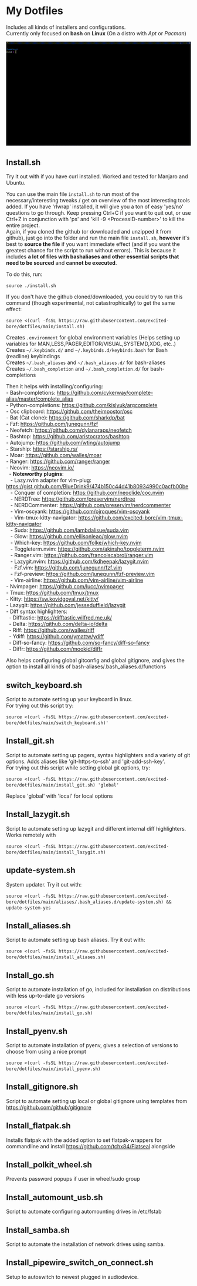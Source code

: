 My Dotfiles
===========

Includes all kinds of installers and configurations.  
Currently only focused on **bash** on **Linux** (On a distro with *Apt* or *Pacman*)  

![showoff](dotfiles-showoff.gif)

## Install.sh

Try it out with if you have curl installed. Worked and tested for Manjaro and Ubuntu.  

You can use the main file `install.sh` to run most of the necessary/interesting tweaks / get on overview of the most interesting tools added. If you have 'rlwrap' installed, it will give you a ton of easy 'yes/no' questions to go through. Keep pressing Ctrl+C if you want to quit out, or use Ctrl+Z in conjunction with 'ps' and 'kill -9 \<ProcessID-number\>' to kill the entire project.   
Again, if you cloned the github (or downloaded and unzipped it from github), just go into the folder and run the main file `install.sh`, **however** it's best to **source the file** if you want immediate effect (and if you want the greatest chance for the script to run without errors). This is because it includes **a lot of files with bashaliases and other essential scripts that need to be sourced** and **cannot be executed**.  

To do this, run:  

```
source ./install.sh
```
If you don't have the github cloned/downloaded, you could try to run this command (though experimental, not catastrophically) to get the same effect:  

```
source <(curl -fsSL https://raw.githubusercontent.com/excited-bore/dotfiles/main/install.sh)
```

Creates `.environment` for global environment variables (Helps setting up variables for MAN,LESS,PAGER,EDITOR/VISUAL,SYSTEMD,XDG, etc..)  
Creates `~/.keybinds.d/` and `~/.keybinds.d/keybinds.bash` for Bash (readline) keybindings  
Creates `~/.bash_aliases` and `~/.bash_aliases.d/` for bash-aliases  
Creates `~/.bash_completion` and `~/.bash_completion.d/` for bash-completions  


Then it helps with installing/configuring:  
    - Bash-completions: https://github.com/cykerway/complete-alias/master/complete_alias  
    - Python-completions: https://github.com/kislyuk/argcomplete  
    - Osc clipboard: https://github.com/theimpostor/osc  
    - Bat (Cat clone): https://github.com/sharkdp/bat  
    - Fzf: https://github.com/junegunn/fzf  
    - Neofetch: https://github.com/dylanaraps/neofetch  
    - Bashtop: https://github.com/aristocratos/bashtop  
    - Autojump: https://github.com/wting/autojump  
    - Starship: https://starship.rs/  
    - Moar: https://github.com/walles/moar  
    - Ranger: https://github.com/ranger/ranger  
    - Neovim: https://neovim.io/  
&nbsp;&nbsp;- **Noteworthy plugins**:  
&nbsp;&nbsp;&nbsp;- Lazy.nvim adapter for vim-plug: https://gist.github.com/BlueDrink9/474b150c44d41b80934990c0acfb00be  
&nbsp;&nbsp;&nbsp;- Conquer of completion: https://github.com/neoclide/coc.nvim  
&nbsp;&nbsp;&nbsp;- NERDTree: https://github.com/preservim/nerdtree  
&nbsp;&nbsp;&nbsp;- NERDCommenter: https://github.com/preservim/nerdcommenter  
&nbsp;&nbsp;&nbsp;- Vim-oscyank: https://github.com/ojroques/vim-oscyank  
&nbsp;&nbsp;&nbsp;- Vim-tmux-kitty-navigator: https://github.com/excited-bore/vim-tmux-kitty-navigator  
&nbsp;&nbsp;&nbsp;- Suda: https://github.com/lambdalisue/suda.vim  
&nbsp;&nbsp;&nbsp;- Glow: https://github.com/ellisonleao/glow.nvim  
&nbsp;&nbsp;&nbsp;- Which-key: https://github.com/folke/which-key.nvim  
&nbsp;&nbsp;&nbsp;- Toggleterm.nvim: https://github.com/akinsho/toggleterm.nvim  
&nbsp;&nbsp;&nbsp;- Ranger.vim: https://github.com/francoiscabrol/ranger.vim  
&nbsp;&nbsp;&nbsp;- Lazygit.nvim: https://github.com/kdheepak/lazygit.nvim  
&nbsp;&nbsp;&nbsp;- Fzf.vim: https://github.com/junegunn/fzf.vim  
&nbsp;&nbsp;&nbsp;- Fzf-preview: https://github.com/junegunn/fzf-preview.vim  
&nbsp;&nbsp;&nbsp;- Vim-airline: https://github.com/vim-airline/vim-airline  
    - Nvimpager: https://github.com/lucc/nvimpager  
    - Tmux: https://github.com/tmux/tmux  
    - Kitty: https://sw.kovidgoyal.net/kitty/  
    - Lazygit: https://github.com/jesseduffield/lazygit  
    - Diff syntax highlighters:  
&nbsp;&nbsp;- Difftastic: https://difftastic.wilfred.me.uk/  
&nbsp;&nbsp;- Delta: https://github.com/delta-io/delta  
&nbsp;&nbsp;- Riff: https://github.com/walles/riff  
&nbsp;&nbsp;- Ydiff: https://github.com/ymattw/ydiff  
&nbsp;&nbsp;- Diff-so-fancy: https://github.com/so-fancy/diff-so-fancy  
&nbsp;&nbsp;- Diffr: https://github.com/mookid/diffr  


Also helps configuring global gitconfig and global gitignore, and gives the option to install all kinds of bash-aliases/.bash_aliases.d/functions


## switch_keyboard.sh
Script to automate setting up your keyboard in linux.  
For trying out this script try:

```
source <(curl -fsSL https://raw.githubusercontent.com/excited-bore/dotfiles/main/switch_keyboard.sh)'
```


## Install_git.sh
Script to automate setting up pagers, syntax highlighters and a variety of git options. Adds aliases like 'git-https-to-ssh' and 'git-add-ssh-key'.  
For trying out this script while setting global git options, try:

```
source <(curl -fsSL https://raw.githubusercontent.com/excited-bore/dotfiles/main/install_git.sh) 'global'
```
Replace 'global' with 'local' for local options  


## Install_lazygit.sh
Script to automate setting up lazygit and different internal diff highlighters. Works remotely with

```
source <(curl -fsSL https://raw.githubusercontent.com/excited-bore/dotfiles/main/install_lazygit.sh)
```

## update-system.sh
System updater. Try it out with:

```
source <(curl -fsSL https://raw.githubusercontent.com/excited-bore/dotfiles/main/aliases/.bash_aliases.d/update-system.sh) && update-system-yes
```

## Install_aliases.sh
Script to automate setting up bash aliases. Try it out with:

```
source <(curl -fsSL https://raw.githubusercontent.com/excited-bore/dotfiles/main/install_aliases.sh)
```

## Install_go.sh
Script to automate installation of go, included for installation on distributions with less up-to-date go versions

```
source <(curl -fsSL https://raw.githubusercontent.com/excited-bore/dotfiles/main/install_go.sh)
```

## Install_pyenv.sh
Script to automate installation of pyenv, gives a selection of versions to choose from using a nice prompt

```
source <(curl -fsSL https://raw.githubusercontent.com/excited-bore/dotfiles/main/install_pyenv.sh)
```

## Install_gitignore.sh
Script to automate setting up local or global gitignore using templates from https://github.com/github/gitignore


## Install_flatpak.sh
Installs flatpak with the added option to set flatpak-wrappers for commandline and install https://github.com/tchx84/Flatseal alongside

## Install_polkit_wheel.sh
Prevents password popups if user in wheel/sudo group

## Install_automount_usb.sh
Script to automate configuring automounting drives in /etc/fstab

## Install_samba.sh
Script to automate the installation of network drives using samba.

## Install_pipewire_switch_on_connect.sh
Setup to autoswitch to newest plugged in audiodevice.
